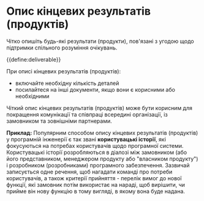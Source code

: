 # Опис кінцевих результатів (продуктів)

<summary>
Чітко опишіть будь-які результати (продукти), пов'язані з угодою щодо підтримки спільного розуміння очікувань.
</summary>

{{define:deliverable}}

При описі кінцевих результатів (продуктів):

- включайте необхідну кількість деталей
- посилайтеся на інші документи, якщо вони є корисними або необхідними

Чіткий опис кінцевих результатів (продуктів) може бути корисним для покращення комунікації та співпраці всередині організації, із замовником та зовнішніми партнерами.

**Приклад:** Популярним способом опису кінцевих результатів (продуктів) у програмній інженерії є так звані **користувацькі історії**, які фокусуються на потребах користувачів щодо програмної системи. Користувацькі історії розробляються в діалозі між замовником (або його представником, менеджером продукту або "власником продукту") і розробником (розробниками) програмного забезпечення. Зазвичай записується одне речення, щоб нагадати команді про потреби користувачів, а також критерії прийняття - перелік вимог до нової функції, які замовник потім використає на нараді, щоб вирішити, чи прийме він нову функцію в тому вигляді, в якому вона буде надана.